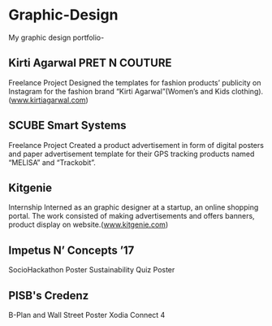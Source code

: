 # Graphic-Design
My graphic design portfolio-

## Kirti Agarwal PRET N COUTURE
Freelance Project
Designed the templates for fashion products’ publicity on Instagram for the
fashion brand “Kirti Agarwal”(Women’s and Kids clothing).
(www.kirtiagarwal.com)


## SCUBE Smart Systems
Freelance Project
Created a product advertisement in form of digital posters and paper
advertisement template for their GPS tracking products named “MELISA” and
“Trackobit”.

##  Kitgenie
Internship
Interned as an graphic designer at a startup, an online shopping portal. The
work consisted of making advertisements and offers banners, product display
on website.(www.kitgenie.com)

## Impetus N’ Concepts ’17
SocioHackathon Poster
Sustainability Quiz Poster

## PISB's Credenz
B-Plan and Wall Street Poster
Xodia Connect 4
